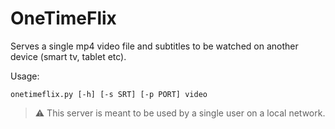 # OneTimeFlix

Serves a single mp4 video file and subtitles to be watched on another device (smart tv, tablet etc).

Usage:
```
onetimeflix.py [-h] [-s SRT] [-p PORT] video
```

> ⚠️ This server is meant to be used by a single user on a local network.